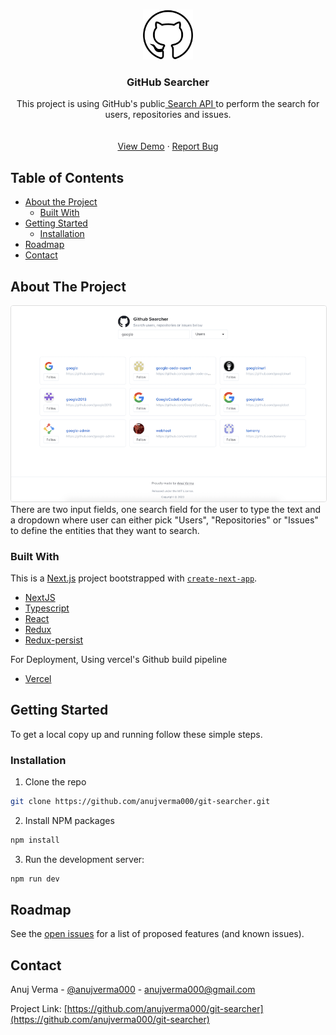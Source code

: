 <br />
<p align="center">
    <img src="public/github.png" alt="Logo" width="80" height="80">
  </a>

  <h3 align="center">GitHub Searcher</h3>

  <p align="center">
    This project is using GitHub's public<a href="https://docs.github.com/en/rest/reference/search"> Search API </a> to perform the search for users, repositories and issues.
    <br />
    <br />
    <br />
    <a href="https://nextjs-snowy-one-63.vercel.app/">View Demo</a>
    ·
    <a href="https://github.com/anujverma000/git-searcher/issues">Report Bug</a>
  </p>
</p>



<!-- TABLE OF CONTENTS -->
## Table of Contents

* [About the Project](#about-the-project)
  * [Built With](#built-with)
* [Getting Started](#getting-started)
  * [Installation](#installation)
* [Roadmap](#roadmap)
* [Contact](#contact)



<!-- ABOUT THE PROJECT -->
## About The Project

<img src="public/screenshot.png" alt="Logo" style="border: 1px solid #ddd; border-radius: 4px;">

<br>
There are two input fields, one search field for the user to type the text and a dropdown where user can either pick "Users", "Repositories" or "Issues" to define the entities that they want to search. 


### Built With
This is a [Next.js](https://nextjs.org/) project bootstrapped with [`create-next-app`](https://github.com/vercel/next.js/tree/canary/packages/create-next-app).

* [NextJS](https://nextjs.org/)
* [Typescript](https://www.typescriptlang.org/)
* [React](https://reactjs.org/)
* [Redux](https://redux.js.org/)
* [Redux-persist](https://github.com/rt2zz/redux-persist)

For Deployment, Using vercel's Github build pipeline
* [Vercel](https://vercel.com/) 



<!-- GETTING STARTED -->
## Getting Started

To get a local copy up and running follow these simple steps.

### Installation

1. Clone the repo
```sh
git clone https://github.com/anujverma000/git-searcher.git
```
2. Install NPM packages
```sh
npm install
```


3. Run the development server:

```bash
npm run dev
```

<!-- ROADMAP -->
## Roadmap

See the [open issues](https://github.com/anujverma000/git-searcher/issues) for a list of proposed features (and known issues).

<!-- CONTACT -->
## Contact

Anuj Verma - [@anujverma000](https://twitter.com/anujverma000) - anujverma000@gmail.com

Project Link: [https://github.com/anujverma000/git-searcher](https://github.com/anujverma000/git-searcher)

